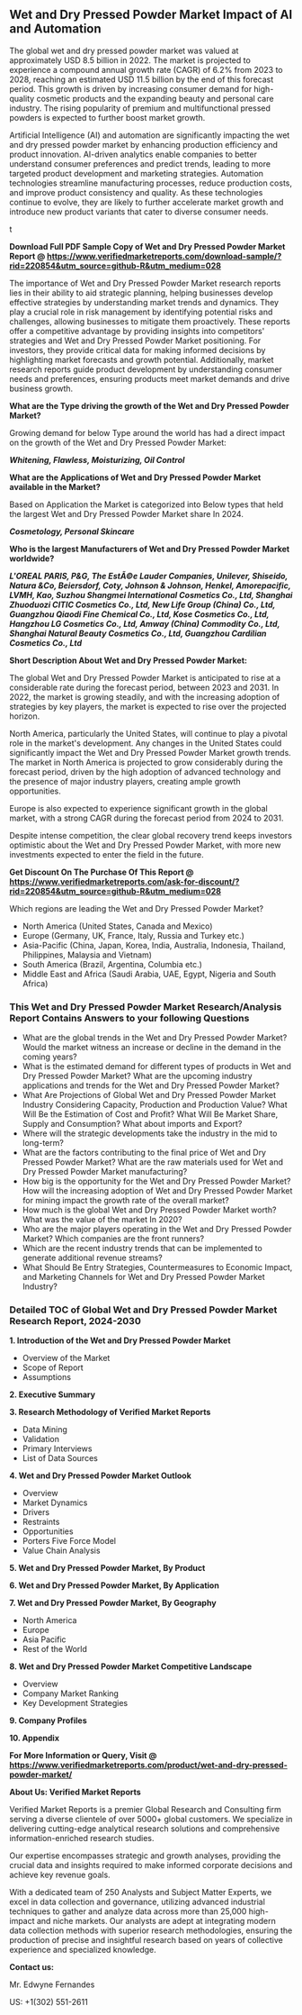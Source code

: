 <h2>Wet and Dry Pressed Powder Market Impact of AI and Automation</h2><p>The global wet and dry pressed powder market was valued at approximately USD 8.5 billion in 2022. The market is projected to experience a compound annual growth rate (CAGR) of 6.2% from 2023 to 2028, reaching an estimated USD 11.5 billion by the end of this forecast period. This growth is driven by increasing consumer demand for high-quality cosmetic products and the expanding beauty and personal care industry. The rising popularity of premium and multifunctional pressed powders is expected to further boost market growth.</p><p>Artificial Intelligence (AI) and automation are significantly impacting the wet and dry pressed powder market by enhancing production efficiency and product innovation. AI-driven analytics enable companies to better understand consumer preferences and predict trends, leading to more targeted product development and marketing strategies. Automation technologies streamline manufacturing processes, reduce production costs, and improve product consistency and quality. As these technologies continue to evolve, they are likely to further accelerate market growth and introduce new product variants that cater to diverse consumer needs.</p>t</p><p id="" class=""><strong>Download Full PDF Sample Copy of Wet and Dry Pressed Powder Market Report @ <a href="https://www.verifiedmarketreports.com/download-sample/?rid=220854&utm_source=github-R&utm_medium=028" target="_blank">https://www.verifiedmarketreports.com/download-sample/?rid=220854&utm_source=github-R&utm_medium=028</a></strong></p><p>The importance of&nbsp;Wet and Dry Pressed Powder Market research reports lies in their ability to aid strategic planning, helping businesses develop effective strategies by understanding market trends and dynamics. They play a crucial role in risk management by identifying potential risks and challenges, allowing businesses to mitigate them proactively. These reports offer a competitive advantage by providing insights into competitors' strategies and Wet and Dry Pressed Powder Market positioning. For investors, they provide critical data for making informed decisions by highlighting market forecasts and growth potential. Additionally, market research reports guide product development by understanding consumer needs and preferences, ensuring products meet market demands and drive business growth.</p><p><strong>What are the&nbsp;Type driving the growth of the Wet and Dry Pressed Powder Market?</strong></p><p id="" class="">Growing demand for below Type around the world has had a direct impact on the growth of the Wet and Dry Pressed Powder Market:</p><em><strong>Whitening, Flawless, Moisturizing, Oil Control</strong></em></p><strong>What are the&nbsp;Applications&nbsp;of Wet and Dry Pressed Powder Market available in the Market?</strong></p><p id="" class="">Based on Application the Market is categorized into Below types that held the largest Wet and Dry Pressed Powder Market share In 2024.</p><em><strong>Cosmetology, Personal Skincare</strong></em></p><strong>Who is the largest Manufacturers of Wet and Dry Pressed Powder Market worldwide?</strong></p><p><em><strong>L'OREAL PARIS, P&G, The EstÃ©e Lauder Companies, Unilever, Shiseido, Natura &Co, Beiersdorf, Coty, Johnson & Johnson, Henkel, Amorepacific, LVMH, Kao, Suzhou Shangmei International Cosmetics Co., Ltd, Shanghai Zhuoduozi CITIC Cosmetics Co., Ltd, New Life Group (China) Co., Ltd, Guangzhou Qiaodi Fine Chemical Co., Ltd, Kose Cosmetics Co., Ltd, Hangzhou LG Cosmetics Co., Ltd, Amway (China) Commodity Co., Ltd, Shanghai Natural Beauty Cosmetics Co., Ltd, Guangzhou Cardilian Cosmetics Co., Ltd</strong></em></p><p id="" class=""><strong>Short Description About Wet and Dry Pressed Powder Market:</strong></p><p>The global Wet and Dry Pressed Powder Market is anticipated to rise at a considerable rate during the forecast period, between 2023 and 2031. In 2022, the market is growing steadily, and with the increasing adoption of strategies by key players, the market is expected to rise over the projected horizon.</p><p>North America, particularly the United States, will continue to play a pivotal role in the market's development. Any changes in the United States could significantly impact the Wet and Dry Pressed Powder Market growth trends. The market in North America is projected to grow considerably during the forecast period, driven by the high adoption of advanced technology and the presence of major industry players, creating ample growth opportunities.</p><p>Europe is also expected to experience significant growth in the global market, with a strong CAGR during the forecast period from 2024 to 2031.</p><p>Despite intense competition, the clear global recovery trend keeps investors optimistic about the Wet and Dry Pressed Powder Market, with more new investments expected to enter the field in the future.</p><p id="" class=""><strong>Get Discount On The Purchase Of This Report @ <a href="https://www.verifiedmarketreports.com/ask-for-discount/?rid=220854&utm_source=github-R&utm_medium=028" target="_blank">https://www.verifiedmarketreports.com/ask-for-discount/?rid=220854&utm_source=github-R&utm_medium=028</a></strong></p>Which regions are leading the Wet and Dry Pressed Powder Market?</p><ul><li>North America (United States, Canada and Mexico)</li><li>Europe (Germany, UK, France, Italy, Russia and Turkey etc.)</li><li>Asia-Pacific (China, Japan, Korea, India, Australia, Indonesia, Thailand, Philippines, Malaysia and Vietnam)</li><li>South America (Brazil, Argentina, Columbia etc.)</li><li>Middle East and Africa (Saudi Arabia, UAE, Egypt, Nigeria and South Africa)</li></ul><h3 id="" class="">This Wet and Dry Pressed Powder Market Research/Analysis Report Contains Answers to your following Questions</h3><ul><li>What are the global trends in the Wet and Dry Pressed Powder Market? Would the market witness an increase or decline in the demand in the coming years?</li><li>What is the estimated demand for different types of products in Wet and Dry Pressed Powder Market? What are the upcoming industry applications and trends for the Wet and Dry Pressed Powder Market?</li><li>What Are Projections of Global Wet and Dry Pressed Powder Market Industry Considering Capacity, Production and Production Value? What Will Be the Estimation of Cost and Profit? What Will Be Market Share, Supply and Consumption? What about imports and Export?</li><li>Where will the strategic developments take the industry in the mid to long-term?</li><li>What are the factors contributing to the final price of Wet and Dry Pressed Powder Market? What are the raw materials used for Wet and Dry Pressed Powder Market manufacturing?</li><li>How big is the opportunity for the Wet and Dry Pressed Powder Market? How will the increasing adoption of Wet and Dry Pressed Powder Market for mining impact the growth rate of the overall market?</li><li>How much is the global Wet and Dry Pressed Powder Market worth? What was the value of the market In 2020?</li><li>Who are the major players operating in the Wet and Dry Pressed Powder Market? Which companies are the front runners?</li><li>Which are the recent industry trends that can be implemented to generate additional revenue streams?</li><li>What Should Be Entry Strategies, Countermeasures to Economic Impact, and Marketing Channels for Wet and Dry Pressed Powder Market Industry?</li></ul><h3 id="" class="">Detailed TOC of Global Wet and Dry Pressed Powder Market Research Report, 2024-2030</h3><p id="" class=""><strong>1. Introduction of the Wet and Dry Pressed Powder Market</strong></p><ul><li>Overview of the Market</li><li>Scope of Report</li><li>Assumptions</li></ul><p id="" class=""><strong>2. Executive Summary</strong></p><p id="" class=""><strong>3. Research Methodology of Verified Market Reports</strong></p><ul><li>Data Mining</li><li>Validation</li><li>Primary Interviews</li><li>List of Data Sources</li></ul><p id="" class=""><strong>4. Wet and Dry Pressed Powder Market Outlook</strong></p><ul><li>Overview</li><li>Market Dynamics</li><li>Drivers</li><li>Restraints</li><li>Opportunities</li><li>Porters Five Force Model</li><li>Value Chain Analysis</li></ul><p id="" class=""><strong>5. Wet and Dry Pressed Powder Market, By Product</strong></p><p id="" class=""><strong>6. Wet and Dry Pressed Powder Market, By Application</strong></p><p id="" class=""><strong>7. Wet and Dry Pressed Powder Market, By Geography</strong></p><ul><li>North America</li><li>Europe</li><li>Asia Pacific</li><li>Rest of the World</li></ul><p id="" class=""><strong>8. Wet and Dry Pressed Powder Market Competitive Landscape</strong></p><ul><li>Overview</li><li>Company Market Ranking</li><li>Key Development Strategies</li></ul><p id="" class=""><strong>9. Company Profiles</strong></p><p id="" class=""><strong>10. Appendix</strong></p><p id="" class=""><strong>For More Information or Query, Visit @ <a href="https://www.verifiedmarketreports.com/product/wet-and-dry-pressed-powder-market/" target="_blank">https://www.verifiedmarketreports.com/product/wet-and-dry-pressed-powder-market/</a></strong></p><p id="" class=""><strong>About Us: Verified Market Reports</strong></p><p id="" class="">Verified Market Reports is a premier Global Research and Consulting firm serving a diverse clientele of over 5000+ global customers. We specialize in delivering cutting-edge analytical research solutions and comprehensive information-enriched research studies.</p><p id="" class="">Our expertise encompasses strategic and growth analyses, providing the crucial data and insights required to make informed corporate decisions and achieve key revenue goals.</p><p id="" class="">With a dedicated team of 250 Analysts and Subject Matter Experts, we excel in data collection and governance, utilizing advanced industrial techniques to gather and analyze data across more than 25,000 high-impact and niche markets. Our analysts are adept at integrating modern data collection methods with superior research methodologies, ensuring the production of precise and insightful research based on years of collective experience and specialized knowledge.</p><p id="" class=""><strong>Contact us:</strong></p><p id="" class="">Mr. Edwyne Fernandes</p><p id="" class="">US: +1(302) 551-2611</p>